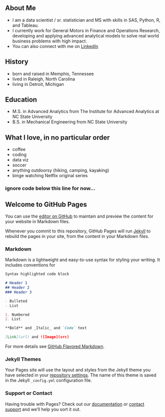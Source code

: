 ## About Me
- I am a data scientist / sr. statistician and MS with skills in SAS, Python, R, and Tableau.
- I currently work for General Motors in Finance and Operations Research, developing and applying advanced analytical models to solve real world business problems with high impact.
- You can also connect with me on [LinkedIn](https://www.linkedin.com/in/rmking4/)

## History
- born and raised in Memphis, Tennessee
- lived in Raleigh, North Carolina
- living in Detroit, Michigan

## Education
- M.S. in Advanced Analytics from The Institute for Advanced Analytics at NC State University
- B.S. in Mechanical Engineering from NC State University

## What I love, in no particular order
- coffee
- coding
- data viz
- soccer
- anything outdoorsy (hiking, camping, kayaking)
- binge watching Netflix original series



### ignore code below this line for now...

## Welcome to GitHub Pages

You can use the [editor on GitHub](https://github.com/r12king/r12king.github.io/edit/master/index.md) to maintain and preview the content for your website in Markdown files.

Whenever you commit to this repository, GitHub Pages will run [Jekyll](https://jekyllrb.com/) to rebuild the pages in your site, from the content in your Markdown files.

### Markdown

Markdown is a lightweight and easy-to-use syntax for styling your writing. It includes conventions for

```markdown
Syntax highlighted code block

# Header 1
## Header 2
### Header 3

- Bulleted
- List

1. Numbered
2. List

**Bold** and _Italic_ and `Code` text

[Link](url) and ![Image](src)
```

For more details see [GitHub Flavored Markdown](https://guides.github.com/features/mastering-markdown/).

### Jekyll Themes

Your Pages site will use the layout and styles from the Jekyll theme you have selected in your [repository settings](https://github.com/r12king/r12king.github.io/settings). The name of this theme is saved in the Jekyll `_config.yml` configuration file.

### Support or Contact

Having trouble with Pages? Check out our [documentation](https://help.github.com/categories/github-pages-basics/) or [contact support](https://github.com/contact) and we’ll help you sort it out.
